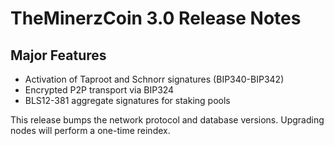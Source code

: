 # TheMinerzCoin 3.0 Release Notes

Major Features
--------------
- Activation of Taproot and Schnorr signatures (BIP340-BIP342)
- Encrypted P2P transport via BIP324
- BLS12-381 aggregate signatures for staking pools

This release bumps the network protocol and database versions. Upgrading nodes
will perform a one-time reindex.
